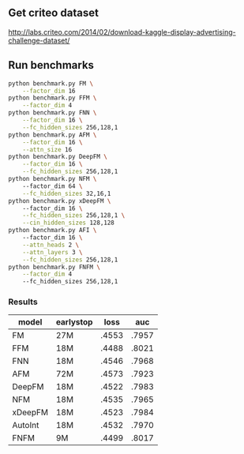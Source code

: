 ## Get criteo dataset

http://labs.criteo.com/2014/02/download-kaggle-display-advertising-challenge-dataset/


## Run benchmarks
```bash
python benchmark.py FM \
    --factor_dim 16
python benchmark.py FFM \
    --factor_dim 4
python benchmark.py FNN \
    --factor_dim 16 \
    --fc_hidden_sizes 256,128,1
python benchmark.py AFM \
    --factor_dim 16 \
    --attn_size 16
python benchmark.py DeepFM \
    --factor_dim 16 \
    --fc_hidden_sizes 256,128,1
python benchmark.py NFM \ 
    --factor_dim 64 \
    --fc_hidden_sizes 32,16,1
python benchmark.py xDeepFM \ 
    --factor_dim 16 \
    --fc_hidden_sizes 256,128,1 \
    --cin_hidden_sizes 128,128
python benchmark.py AFI \ 
    --factor_dim 16 \
    --attn_heads 2 \
    --attn_layers 3 \
    --fc_hidden_sizes 256,128,1
python benchmark.py FNFM \
    --factor_dim 4
    --fc_hidden_sizes 256,128,1
```

### Results
|  model  | earlystop | loss  |  auc  |
|---------|-----------|-------|-------|
|    FM   |    27M    | .4553 | .7957 |
|   FFM   |    18M    | .4488 | .8021 |
|   FNN   |    18M    | .4546 | .7968 | 
|   AFM   |    72M    | .4573 | .7923 |
|  DeepFM |    18M    | .4522 | .7983 |
|   NFM   |    18M    | .4535 | .7965 |
| xDeepFM |    18M    | .4523 | .7984 |
| AutoInt |    18M    | .4532 | .7970 |
|  FNFM   |     9M    | .4499 | .8017 |
